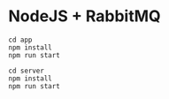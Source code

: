 # NodeJS + RabbitMQ

```
cd app
npm install
npm run start
```

```
cd server
npm install
npm run start
```